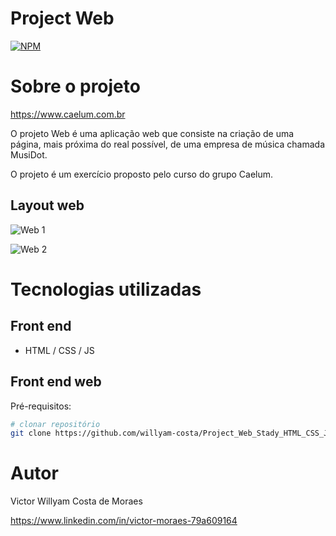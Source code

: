 # Project Web

[![NPM](https://img.shields.io/npm/l/react)](https://github.com/willyam-costa/Project_Web_Stady_HTML_CSS_JavaScript/blob/main/LICENSE) 

# Sobre o projeto

https://www.caelum.com.br

O projeto Web é uma aplicação web que consiste na criação de uma página, mais próxima do real possível, de uma empresa de música chamada MusiDot. 

O projeto é um exercício proposto pelo curso do grupo Caelum.
## Layout web
![Web 1](https://raw.githubusercontent.com/willyam-costa/assest/main/Captura%20de%20Tela%202021-09-18%20às%2005.07.51.png)

![Web 2]()

# Tecnologias utilizadas
## Front end
- HTML / CSS / JS 

## Front end web
Pré-requisitos: 
```bash
# clonar repositório
git clone https://github.com/willyam-costa/Project_Web_Stady_HTML_CSS_JavaScript.git

```

# Autor

Victor Willyam Costa de Moraes

https://www.linkedin.com/in/victor-moraes-79a609164
